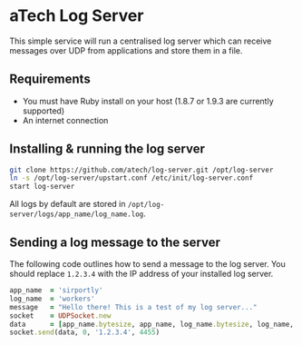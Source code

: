 # aTech Log Server

This simple service will run a centralised log server which can receive messages over UDP from
applications and store them in a file.

## Requirements

* You must have Ruby install on your host (1.8.7 or 1.9.3 are currently supported)
* An internet connection

## Installing & running the log server

```bash
git clone https://github.com/atech/log-server.git /opt/log-server
ln -s /opt/log-server/upstart.conf /etc/init/log-server.conf
start log-server
```

All logs by default are stored in `/opt/log-server/logs/app_name/log_name.log`. 

## Sending a log message to the server

The following code outlines how to send a message to the log server. You should replace `1.2.3.4` with
the IP address of your installed log server. 

```ruby
app_name  = 'sirportly'
log_name  = 'workers'
message   = "Hello there! This is a test of my log server..."
socket    = UDPSocket.new
data      = [app_name.bytesize, app_name, log_name.bytesize, log_name, message.bytesize, message, 0].pack('nA*nA*nA*n')
socket.send(data, 0, '1.2.3.4', 4455)
```
